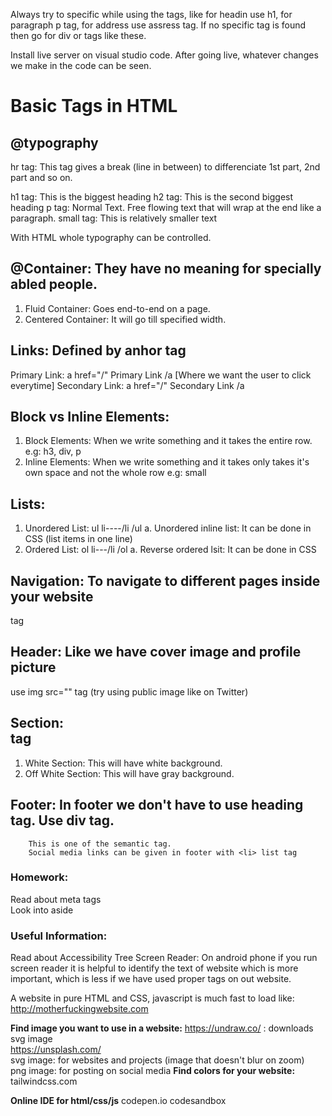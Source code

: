 

Always try to specific while using the tags, like for headin use h1, for paragraph p tag, for address use assress tag.
If no specific tag is found then go for div or tags like these.

Install live server on visual studio code.
After going live, whatever changes we make in the code can be seen.

# Basic Tags in HTML

## @typography

hr tag: This tag gives a break (line in between) to differenciate 1st part, 2nd part and so on.

h1 tag: This is the biggest heading
h2 tag: This is the second biggest heading
p tag: Normal Text. Free flowing text that will wrap at the end like a paragraph.
small tag: This is relatively smaller text



With HTML whole typography can be controlled.

## @Container: They have no meaning for specially abled people.
1. Fluid Container: Goes end-to-end on a page.
2. Centered Container: It will go till specified width.

## Links: Defined by anhor tag <a>
Primary Link: a href="/" Primary Link /a [Where we want the user to click everytime]
Secondary Link: a href="/" Secondary Link /a

## Block vs Inline Elements: 
1. Block Elements: When we write something and it takes the entire row.
e.g: h3, div, p
2. Inline Elements: When we write something and it takes only takes it's own space and not the whole row
e.g: small

## Lists:
1. Unordered List: ul li----/li /ul
  a. Unordered inline list: It can be done in CSS (list items in one line)
2. Ordered List: ol li---/li /ol
  a. Reverse ordered lsit: It can be done in CSS 

## Navigation: To navigate to different pages inside your website
  <nav> tag

## Header: Like we have cover image and profile picture
   use img src="" tag 
   (try using public image like on Twitter)

## Section: <section> tag
1. White Section: This will have white background.
2. Off White Section: This will have gray background.

## Footer: In footer we don't have to use heading tag. Use div tag.
        This is one of the semantic tag.
        Social media links can be given in footer with <li> list tag


### Homework:
Read about meta tags <br>
Look into aside

### Useful Information: 
    
Read about Accessibility Tree
Screen Reader: On android phone if you run screen reader it is helpful to identify the text of website which is more important, which is less if we have used proper tags on out website.
    
A website in pure HTML and CSS, javascript is much fast to load like:  http://motherfuckingwebsite.com 

**Find image you want to use in a website:**
https://undraw.co/ : downloads svg image <br>
https://unsplash.com/ <br>
svg image: for websites and projects (image that doesn't blur on zoom) <br>
png image: for posting on social media
**Find colors for your website:**
 tailwindcss.com

**Online IDE for html/css/js**
codepen.io
codesandbox
  
